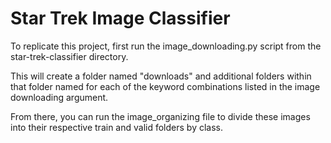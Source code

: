 # Star Trek Image Classifier

To replicate this project, first run the image_downloading.py script from the star-trek-classifier directory.

This will create a folder named "downloads" and additional folders within that folder named for each of the keyword combinations
 listed in the image downloading argument.

From there, you can run the image_organizing file to divide these images into their respective train and valid folders by class.  
